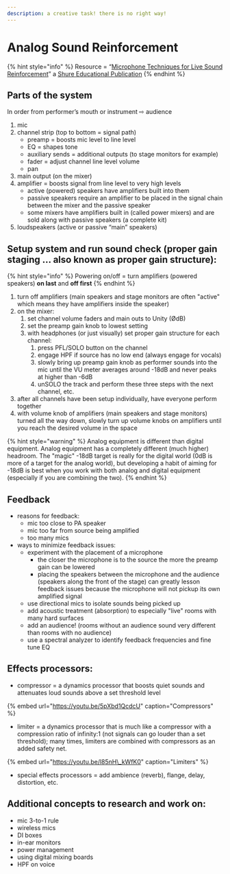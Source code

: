```yaml
---
description: a creative task! there is no right way!
---
```


# Analog Sound Reinforcement

{% hint style="info" %}
Resource = “[Microphone Techniques for Live Sound Reinforcement](https://baylor.box.com/shared/static/g1rxbu1vysmfx2u530gwjdc9rhoyjrij.pdf)” a [Shure Educational Publication](https://www.shure.com/en-US/support/educational)
{% endhint %}

## **Parts of the system** 

In order from performer’s mouth or instrument ⇨ audience

1. mic
2. channel strip \(top to bottom = signal path\)
   * preamp = boosts mic level to line level
   * EQ = shapes tone 
   * auxiliary sends = additional outputs \(to stage monitors for example\)
   * fader = adjust channel line level volume
   * pan
3. main output \(on the mixer\)
4. amplifier = boosts signal from line level to very high levels
   * active \(powered\) speakers have amplifiers built into them
   * passive speakers require an amplifier to be placed in the signal chain between the mixer and the passive speaker
   * some mixers have amplifiers built in \(called power mixers\) and are sold along with passive speakers \(a complete kit\)
5. loudspeakers \(active or passive “main” speakers\)

## **Setup system and run sound check \(proper gain staging … also known as proper gain structure\):**

{% hint style="info" %}
Powering on/off = turn amplifiers \(powered speakers\) **on last** and **off first**
{% endhint %}

1. turn off amplifiers \(main speakers and stage monitors are often "active" which means they have amplifiers inside the speaker\)
2. on the mixer:
   1. set channel volume faders and main outs to Unity \(ØdB\)
   2. set the preamp gain knob to lowest setting
   3. with headphones \(or just visually\) set proper gain structure for each channel:
      1. press PFL/SOLO button on the channel
      2. engage HPF if source has no low end \(always engage for vocals\)
      3. slowly bring up preamp gain knob as performer sounds into the mic until the VU meter averages around -18dB and never peaks at higher than -6dB
      4. unSOLO the track and perform these three steps with the next channel, etc.
3. after all channels have been setup individually, have everyone perform together
4. with volume knob of amplifiers \(main speakers and stage monitors\) turned all the way down, slowly turn up volume knobs on amplifiers until you reach the desired volume in the space

{% hint style="warning" %}
Analog equipment is different than digital equipment. Analog equipment has a completely different \(much higher\) headroom. The "magic" -18dB target is really for the digital world \(0dB is more of a target for the analog world\), but developing a habit of aiming for -18dB is best when you work with both analog and digital equipment \(especially if you are combining the two\).
{% endhint %}

## Feedback

* reasons for feedback:
  * mic too close to PA speaker
  * mic too far from source being amplified
  * too many mics
* ways to minimize feedback issues:
  * experiment with the placement of a microphone
    * the closer the microphone is to the source the more the preamp gain can be lowered
    * placing the speakers between the microphone and the audience \(speakers along the front of the stage\) can greatly lesson feedback issues because the microphone will not pickup its own amplified signal
  * use directional mics to isolate sounds being picked up
  * add acoustic treatment \(absorption\) to especially "live" rooms with many hard surfaces
  * add an audience! \(rooms without an audience sound very different than rooms with no audience\)
  * use a spectral analyzer to identify feedback frequencies and fine tune EQ

## **Effects processors:**

* compressor = a dynamics processor that boosts quiet sounds and attenuates loud sounds above a set threshold level

{% embed url="https://youtu.be/5pXbd1QcdcU" caption="Compressors" %}

* limiter = a dynamics processor that is much like a compressor with a compression ratio of infinity:1 \(not signals can go louder than a set threshold\); many times, limiters are combined with compressors as an added safety net.

{% embed url="https://youtu.be/l85nH\_kWfK0" caption="Limiters" %}

* special effects processors = add ambience \(reverb\), flange, delay, distortion, etc.

## **Additional concepts to research and work on:** 

* mic 3-to-1 rule
* wireless mics
* DI boxes
* in-ear monitors
* power management
* using digital mixing boards
* HPF on voice

